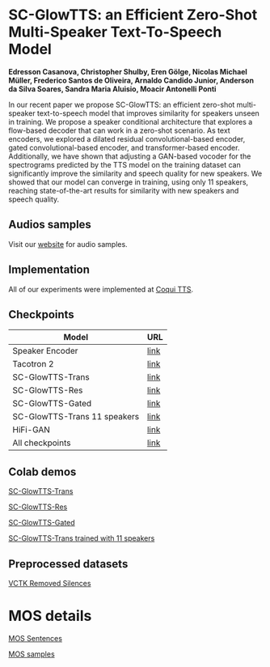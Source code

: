 # SC-GlowTTS: an Efficient Zero-Shot Multi-Speaker Text-To-Speech Model
**Edresson Casanova, Christopher Shulby, Eren Gölge, Nicolas Michael Müller, Frederico Santos de Oliveira, Arnaldo Candido Junior, Anderson da Silva Soares, Sandra Maria Aluisio, Moacir Antonelli Ponti**

In our recent paper we propose SC-GlowTTS: an efficient zero-shot multi-speaker text-to-speech model that improves similarity for speakers unseen in training. We propose a speaker conditional architecture that explores a flow-based decoder that can work in a zero-shot scenario. As text encoders, we explored a dilated residual convolutional-based encoder, gated convolutional-based encoder, and transformer-based encoder. Additionally, we have shown that adjusting a GAN-based vocoder for the spectrograms predicted by the TTS model on the training dataset can significantly improve the similarity and speech quality for new speakers. We showed that our model can converge in training, using only 11 speakers, reaching state-of-the-art results for similarity with new speakers and speech quality.


## Audios samples
Visit our [website](https://edresson.github.io/SC-GlowTTS/) for audio samples.

## Implementation
All of our experiments were implemented at [Coqui TTS](https://github.com/coqui-ai/tts).

## Checkpoints

| Model                        | URL                                                                                            |
|------------------------------|------------------------------------------------------------------------------------------------|
| Speaker Encoder              | [link](https://drive.google.com/drive/folders/1LiPeThFS1mYwXb4dKCcutNgrRQxt9-H6?usp=sharing)   |
| Tacotron 2                   | [link](https://drive.google.com/drive/folders/1fwDjHJAG12Zc2SZIw309chdXlEFKMTBJ?usp=sharing)   |
| SC-GlowTTS-Trans             | [link]( https://drive.google.com/drive/folders/1YT-hxIrDQfMwVPM0bRNQqYbks7yMjC8V?usp=sharing ) |
| SC-GlowTTS-Res               | [link](  https://drive.google.com/drive/folders/1_vj4_cWGDya-AZXEe2tabSWBDXdzYDN8?usp=sharing) |
| SC-GlowTTS-Gated             | [link]( https://drive.google.com/drive/folders/1E4fim0MAi2VOjBTbRyBkRqO5lqjv4zc5?usp=sharing ) |
| SC-GlowTTS-Trans 11 speakers | [link]( https://drive.google.com/drive/folders/1B2DU2_85LUIGLBtQBwpDJvQ5k6ovuHUP?usp=sharing ) |
| HiFi-GAN                     | [link](https://drive.google.com/drive/folders/1wqGF9GoQ4rQfj58hHQ6vxW73aNmqxx89?usp=sharing  ) |
| All checkpoints                | [link](https://drive.google.com/drive/folders/15H5xB26no5DWZNbWoG6Rs04hSkdm-Q2s?usp=sharing)   |

## Colab demos

[SC-GlowTTS-Trans](https://colab.research.google.com/drive/1yyQDc-xWCqa2g-d1joW_goqbYZKaImsJ?usp=sharing)

[SC-GlowTTS-Res](https://colab.research.google.com/drive/12xhFAoIMbrAZLDl52qoCewclcWrseZvn?usp=sharing)

[SC-GlowTTS-Gated](https://colab.research.google.com/drive/12AkecRGFFgqchoSYiySjqgb-MzFp_eUo?usp=sharing)

[SC-GlowTTS-Trans trained with 11 speakers](https://colab.research.google.com/drive/12EeCCoHwTa6LePlZKy2u9NHdQJl7lrpw?usp=sharing)

## Preprocessed datasets
[VCTK Removed Silences](https://drive.google.com/drive/folders/1VEws5CYzYI3EEWwWxsDov1atIKy1luia?usp=sharing)


# MOS details
[MOS Sentences](https://raw.githubusercontent.com/Edresson/SC-GlowTTS/main/MOS-Sentences.txt)

[MOS samples](https://drive.google.com/file/d/1ClUT-O_LR0yXfJns7F7JOrwU7uLgDeyo/view?usp=sharing)
